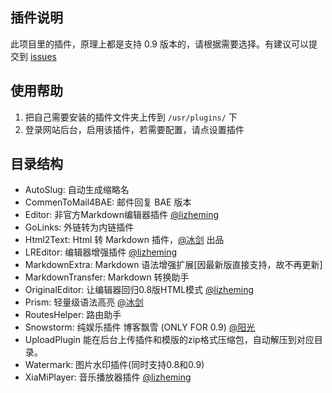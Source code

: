 ## 插件说明 ##

此项目里的插件，原理上都是支持 0.9 版本的，请根据需要选择。有建议可以提交到 [issues](https://github.com/typecho-fans/plugins/issues)

## 使用帮助 ##

 1. 把自己需要安装的插件文件夹上传到 `/usr/plugins/` 下
 2. 登录网站后台，启用该插件，若需要配置，请点设置插件

## 目录结构 ##

 - AutoSlug: 自动生成缩略名
 - CommenToMail4BAE: 邮件回复 BAE 版本
 - Editor: 非官方Markdown编辑器插件 [@lizheming](https://github.com/lizheming)
 - GoLinks: 外链转为内链插件
 - Html2Text: Html 转 Markdown 插件，[@冰剑](https://github.com/binjoo) 出品
 - LREditor: 编辑器增强插件 [@lizheming](http://github.com/lizheming)
 - MarkdownExtra: Markdown 语法增强扩展[因最新版直接支持，故不再更新]
 - MarkdownTransfer: Markdown 转换助手
 - OriginalEditor: 让编辑器回归0.8版HTML模式 [@lizheming](http://github.com/lizheming)
 - Prism: 轻量级语法高亮 [@冰剑](https://github.com/binjoo)
 - RoutesHelper: 路由助手
 - Snowstorm: 纯娱乐插件 博客飘雪 (ONLY FOR 0.9) [@阳光](http://ysido.com/Snowstorm_plugin.html)
 - UploadPlugin 能在后台上传插件和模版的zip格式压缩包，自动解压到对应目录。
 - Watermark: 图片水印插件(同时支持0.8和0.9)
 - XiaMiPlayer: 音乐播放器插件 [@lizheming](https://github.com/lizheming)

